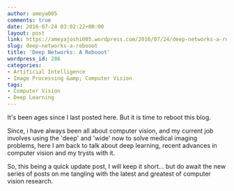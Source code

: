 ```yaml
---
author: ameya005
comments: true
date: 2016-07-24 03:02:22+00:00
layout: post
link: https://ameyajoshi005.wordpress.com/2016/07/24/deep-networks-a-rebooot/
slug: deep-networks-a-rebooot
title: 'Deep Networks: A Rebooot'
wordpress_id: 286
categories:
- Artificial Intelligence
- Image Processing &amp; Computer Vision
tags:
- Computer Vision
- Deep Learning
---
```


It's been ages since I last posted here. But it is time to reboot this blog.

Since, i have always been all about computer vision, and my current job involves using the 'deep' and 'wide' now to solve medical imaging problems, here I am back to talk about deep learning, recent advances in computer vision and my trysts with it.

So, this being a quick update post, I will keep it short... but do await the new series of posts on me tangling with the latest and greatest of computer vision research.
